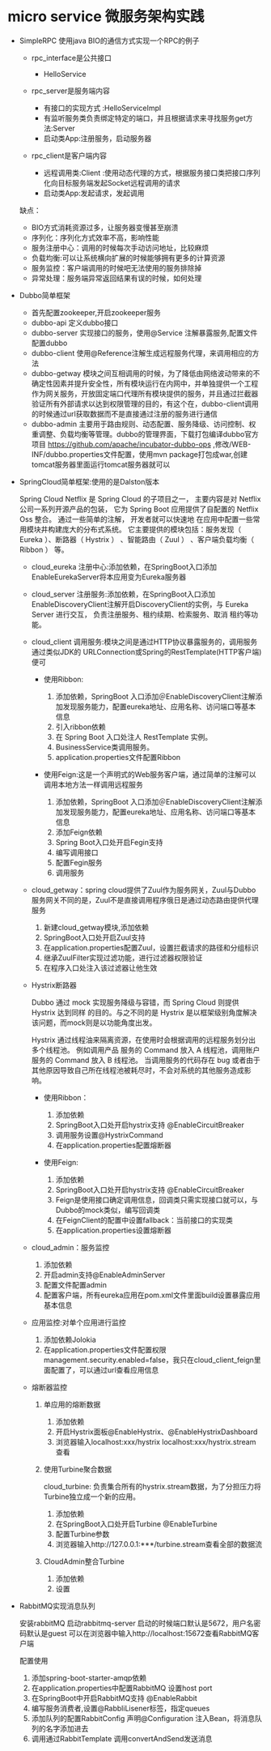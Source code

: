 # micro service 微服务架构实践

* SimpleRPC 使用java BIO的通信方式实现一个RPC的例子
	
	* rpc_interface是公共接口
	
		* HelloService
	* rpc_server是服务端内容
	
		* 有接口的实现方式 :HelloServiceImpl
		* 有监听服务类负责绑定特定的端口，并且根据请求来寻找服务get方法:Server
		* 启动类App:注册服务，启动服务器	
	* rpc_client是客户端内容
	
		* 远程调用类:Client<T> :使用动态代理的方式，根据服务接口类把接口序列化向目标服务端发起Socket远程调用的请求
		* 启动类App:发起请求，发起调用

	缺点：
	
	* BIO方式消耗资源过多，让服务器变慢甚至崩溃
	* 序列化：序列化方式效率不高，影响性能
	* 服务注册中心：调用的时候每次手动访问地址，比较麻烦
	* 负载均衡:可以让系统横向扩展的时候能够拥有更多的计算资源
	* 服务监控：客户端调用的时候吧无法使用的服务排除掉
	* 异常处理：服务端异常返回结果有误的时候，如何处理

* Dubbo简单框架

	* 首先配置zookeeper,开启zookeeper服务
	* dubbo-api 定义dubbo接口
	* dubbo-server 实现接口的服务，使用@Service 注解暴露服务,配置文件配置dubbo
	* dubbo-client 使用@Reference注解生成远程服务代理，来调用相应的方法
	* dubbo-getway 模块之间互相调用的时候，为了降低由网络波动带来的不确定性因素并提升安全性，所有模块运行在内网中，并单独提供一个工程作为网关服务，开放固定端口代理所有模块提供的服务，并且通过拦截器验证所有外部请求以达到权限管理的目的，有这个在，dubbo-client调用的时候通过url获取数据而不是直接通过注册的服务进行通信
	* dubbo-admin 主要用于路由规则、动态配置、服务降级、访问控制、权重调整、负载均衡等管理。dubbo的管理界面，下载打包编译dubbo官方项目 https://github.com/apache/incubator-dubbo-ops ,修改/WEB-INF/dubbo.properties文件配置，使用mvn package打包成war,创建tomcat服务器里面运行tomcat服务器就可以

* SpringCloud简单框架:使用的是Dalston版本
	
	Spring Cloud Netflix 是 Spring Cloud 的子项目之一， 主要内容是对 Netflix 公司一系列开源产品的包装， 它为 Spring Boot 应用提供了自配置的 Netflix Oss 整合。 通过一些简单的注解， 开发者就可以快速地 在应用中配置一些常用模块井构建庞大的分布式系统。 它主要提供的模块包括：服务发现（ Eureka ）、断路器（ Hystrix ） 、智能路由（ Zuul ） 、客户端负载均衡（ Ribbon ） 等。
	
	* cloud_eureka 注册中心:添加依赖，在SpringBoot入口添加EnableEurekaServer将本应用变为Eureka服务器
	
	* cloud_server 注册服务:添加依赖，在SpringBoot入口添加EnableDiscoveryClient注解开启DiscoveryClient的实例，与 Eureka Server 进行交互， 负责注册服务、租约续期、检索服务、取消 租约等功能。
	
	* cloud_client 调用服务:模块之间是通过HTTP协议暴露服务的，调用服务通过类似JDK的 URLConnection或Spring的RestTemplate(HTTP客户端)便可
		
		* 使用Ribbon:
		
			1. 添加依赖，SpringBoot 入口添加＠EnableDiscoveryClient注解添加发现服务能力，配置eureka地址、应用名称、访问端口等基本信息 
			2. 引入ribbon依赖
			3. 在 Spring Boot 入口处注人 RestTemplate 实例。
			4. BusinessService类调用服务。
			5. application.properties文件配置Ribbon
		
		* 使用Feign:这是一个声明式的Web服务客户端，通过简单的注解可以调用本地方法一样调用远程服务
			
			1. 添加依赖，SpringBoot 入口添加＠EnableDiscoveryClient注解添加发现服务能力，配置eureka地址、应用名称、访问端口等基本信息 
			2. 添加Feign依赖
			3. Spring Boot入口处开启Fegin支持
			4. 编写调用接口
			5. 配置Fegin服务
			6. 调用服务
	* cloud_getway：spring cloud提供了Zuul作为服务网关，Zuul与Dubbo服务网关不同的是，Zuul不是直接调用程序俄日是通过动态路由提供代理服务
		
		1. 新建cloud_getway模块,添加依赖
		2. SpringBoot入口处开启Zuul支持
		3. 在application.properties配置Zuul，设置拦截请求的路径和分组标识
		4. 继承ZuulFilter实现过滤功能，进行过滤器权限验证
		5. 在程序入口处注入该过滤器让他生效
	
	* Hystrix断路器
		
		Dubbo 通过 mock 实现服务降级与容错，而 Spring Cloud 则提供 Hystrix 达到同样 的目的。与之不同的是 Hystrix 是以框架级别角度解决该问题，而mock则是以功能角度出发。

		Hystrix 通过线程油来隔离资源，在使用时会根据调用的远程服务划分出多个线程池。 例如调用产品 服务的 Command 放入 A 线程池，调用账户服务的 Command 放入 B 线程池。 当调用服务的代码存在 bug 或者由于其他原因导致自己所在线程池被耗尽时，不会对系统的其他服务造成影响。
			
		* 使用Ribbon：
			
			1. 添加依赖
			2. SpringBoot入口处开启hystrix支持 @EnableCircuitBreaker
			3. 调用服务设置@HystrixCommand
			4. 在application.properties配置熔断器
		* 使用Feign:
			1. 添加依赖
			2. SpringBoot入口处开启hystrix支持 @EnableCircuitBreaker
			3. Feign是使用接口确定调用信息，回调类只需实现接口就可以，与Dubbo的mock类似，编写回调类
			4. 在FeignClient的配置中设置fallback：当前接口的实现类
			5. 在application.properties设置熔断器
	* cloud_admin：服务监控

		1. 添加依赖
		2. 开启admin支持@EnableAdminServer
		3. 配置文件配置admin
		4. 配置客户端，所有eureka应用在pom.xml文件里面build设置暴露应用基本信息
	
	* 应用监控:对单个应用进行监控
		
		1. 添加依赖Jolokia
		2. 在application.properties文件配置权限management.security.enabled=false，我只在cloud_client_feign里面配置了，可以通过url查看应用信息
	
	* 熔断器监控
		
		1. 单应用的熔断数据

			1. 添加依赖
			2. 开启Hystrix面板@EnableHystrix、@EnableHystrixDashboard
			3. 浏览器输入localhost:xxx/hystrix localhost:xxx/hystrix.stream 查看
		2. 	使用Turbine聚合数据

			cloud_turbine: 负责集合所有的hystrix.stream数据，为了分担压力将Turbine独立成一个新的应用。
			
			1. 添加依赖
			2. 在SpringBoot入口处开启Turbine @EnableTurbine
			3. 配置Turbine参数
			4. 浏览器输入http://127.0.0.1:***/turbine.stream查看全部的数据流
			
		3. CloudAdmin整合Turbine

			1. 添加依赖
			2. 设置

			
* RabbitMQ实现消息队列

	安装rabbitMQ 启动rabbitmq-server 启动的时候端口默认是5672，用户名密码默认是guest
	可以在浏览器中输入http://localhost:15672查看RabbitMQ客户端
	
	配置使用
	
	1. 添加spring-boot-starter-amqp依赖
	2. 在application.properties中配置RabbitMQ 设置host port
	3. 在SpringBoot中开启RabbitMQ支持 @EnableRabbit
	4. 编写服务消费者,设置@RabbliLisener标签，指定queues
	5. 添加队列的配置RabbitConfig 声明@Configuration 注入Bean，将消息队列的名字添加进去
	6. 调用通过RabbitTemplate 调用convertAndSend发送消息	
	